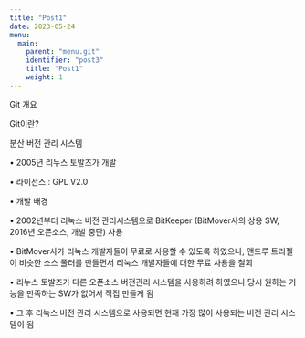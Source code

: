 ```yaml
---
title: "Post1"
date: 2023-05-24
menu:
  main:
    parent: "menu.git" 
    identifier: "post3"
    title: "Post1"
    weight: 1      
---
```


Git 개요


Git이란?

분산 버전 관리 시스템

• 2005년 리누스 토발즈가 개발

• 라이선스 : GPL V2.0

• 개발 배경

• 2002년부터 리눅스 버전 관리시스템으로 BitKeeper
(BitMover사의 상용 SW, 2016년 오픈소스, 개발 중단) 사용

• BitMover사가 리눅스 개발자들이 무료로 사용할 수 있도록 하였으나, 앤드루 트리젤이 비슷한 소스 풀러를 만들면서
리눅스 개발자들에 대한 무료 사용을 철회

• 리누스 토발즈가 다른 오픈소스 버전관리 시스템을 사용하려 하였으나 당시 원하는 기능을 만족하는 SW가 없어서
직접 만들게 됨

• 그 후 리눅스 버전 관리 시스템으로 사용되면 현재 가장 많이 사용되는 버전 관리 시스템이 됨